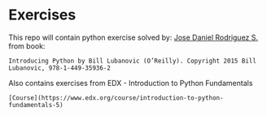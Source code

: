 # Exercises

This repo will contain python exercise solved by: [Jose Daniel Rodriguez S.](https://www.linkedin.com/in/daniel-rodriguez1983)
from book:

    Introducing Python by Bill Lubanovic (O’Reilly). Copyright 2015 Bill Lubanovic, 978-1-449-35936-2
    
Also contains exercises from 
    EDX - Introduction to Python Fundamentals
    
    [Course](https://www.edx.org/course/introduction-to-python-fundamentals-5)

